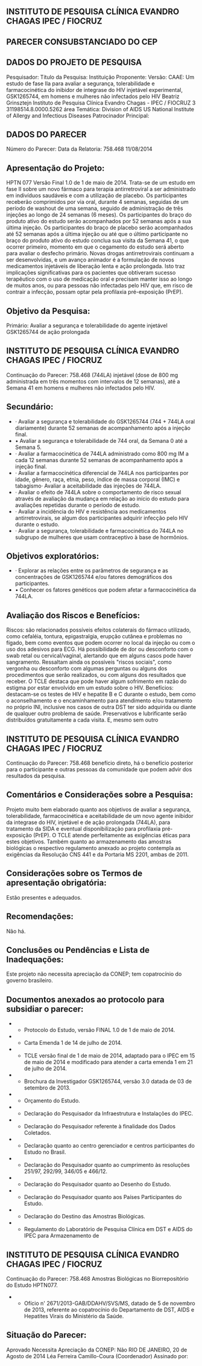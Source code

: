 ## INSTITUTO DE PESQUISA CLÍNICA EVANDRO CHAGAS IPEC / FIOCRUZ

## PARECER CONSUBSTANCIADO DO CEP
## DADOS DO PROJETO DE PESQUISA
Pesquisador:
Título da Pesquisa:
Instituição Proponente:
Versão:
CAAE:
Um estudo de fase IIa para avaliar a segurança, tolerabilidade e farmacocinética do inibidor de integrase do HIV injetável experimental, GSK1265744, em homens e mulheres não infectados pelo HIV
Beatriz Grinsztejn
Instituto de Pesquisa Clínica Evandro Chagas - IPEC / FIOCRUZ
3
31198514.8.0000.5262
área Temática:
Division of AIDS US National Institute of Allergy and Infectious Diseases Patrocinador Principal:
## DADOS DO PARECER
Número do Parecer:
Data da Relatoria:
758.468
11/08/2014
## Apresentação do Projeto:
HPTN 077 Versão Final 1.0 de 1 de maio de 2014. Trata-se de um estudo em fase II sobre um novo fármaco para terapia antirretroviral a ser administrado em indivíduos saudáveis e com a utilização de placebo. Os participantes receberão comprimidos por via oral, durante 4 semanas, seguidas de um período de washout de uma semana, seguido de administração de três injeções ao longo de 24 semanas (6 meses). Os participantes do braço do produto ativo do estudo serão acompanhados por 52 semanas após a sua última injeção. Os participantes do braço de placebo serão acompanhados até 52 semanas após a última injeção ou até que o último participante no braço do produto ativo do estudo conclua sua visita da Semana 41, o que ocorrer primeiro, momento em que o cegamento do estudo será aberto para avaliar o desfecho primário. Novas drogas antirretrovirais continuam a ser desenvolvidas, e um avanço animador é a formulação de novos medicamentos injetáveis de liberação lenta e ação prolongada. Isto traz implicações significativas para os pacientes que obtiveram sucesso terapêutico com o uso de medicação oral e precisam manter isso ao longo de muitos anos, ou para pessoas não infectadas pelo HIV que, em risco de contrair a infecção, possam optar pela profilaxia pré-exposição (PrEP).
## Objetivo da Pesquisa:
Primário: Avaliar a segurança e tolerabilidade do agente injetável GSK1265744 de ação prolongada
## INSTITUTO DE PESQUISA CLÍNICA EVANDRO CHAGAS IPEC / FIOCRUZ

Continuação do Parecer: 758.468
(744LA) injetável (dose de 800 mg administrada em três momentos com intervalos de 12 semanas), até a Semana 41 em homens e mulheres não infectados pelo HIV.
## Secundário:
- · Avaliar a segurança e tolerabilidade do GSK1265744 (744 + 744LA oral diariamente) durante 52 semanas de acompanhamento após a injeção final.
- • Avaliar a segurança e tolerabilidade de 744 oral, da Semana 0 até a Semana 5.
- ·  Avaliar a farmacocinética de 744LA administrado como 800 mg IM a cada 12 semanas durante 52 semanas de acompanhamento após a injeção final.
- · Avaliar a farmacocinética diferencial de 744LA nos participantes por idade, gênero, raça, etnia, peso, índice de massa corporal (IMC) e tabagismo· Avaliar a aceitabilidade das injeções de 744LA.
- · Avaliar o efeito de 744LA sobre o comportamento de risco sexual através de avaliação da mudança em relação ao início do estudo para avaliações repetidas durante o período de estudo.
- · Avaliar a incidência do HIV e resistência aos medicamentos antirretrovirais, se algum dos participantes adquirir infecção pelo HIV durante o estudo.
- · Avaliar a segurança, tolerabilidade e farmacocinética do 744LA no subgrupo de mulheres que usam contraceptivo à base de hormônios.
## Objetivos exploratórios:
- · Explorar as relações entre os parâmetros de segurança e as concentrações de GSK1265744 e/ou fatores demográficos dos participantes.
- • Conhecer os fatores genéticos que podem afetar a farmacocinética da 744LA.
## Avaliação dos Riscos e Benefícios:
Riscos: são relacionados possíveis efeitos colaterais do fármaco utilizado, como cefaléia, tontura, epigastralgia, erupção cutânea e problemas no fígado, bem como eventos que podem ocorrer no local da injeção ou com o uso dos adesivos para ECG. Há possibilidade de dor ou desconforto com o swab retal ou cervical/vaginal, alertando que em alguns casos pode haver sangramento. Ressaltam ainda os possíveis "riscos sociais", como vergonha ou desconforto com algumas perguntas ou alguns dos procedimentos que serão realizados, ou com alguns dos resultados que receber. O TCLE destaca que pode haver algum sofrimento em razão do estigma por estar envolvido em um estudo sobre o HIV.
Benefícios: destacam-se os testes de HIV e hepatite B e C durante o estudo, bem como o aconselhamento e o encaminhamento para atendimento e/ou tratamento no próprio INI, inclusive nos casos de outra DST ter sido adquirida ou diante de qualquer outro problema de saúde. Preservativos e lubrificante serão distribuídos gratuitamente a cada visita. E, mesmo sem outro
## INSTITUTO DE PESQUISA CLÍNICA EVANDRO CHAGAS IPEC / FIOCRUZ

Continuação do Parecer: 758.468
benefício direto, há o benefício posterior para o participante e outras pessoas da comunidade que podem advir dos resultados da pesquisa.
## Comentários e Considerações sobre a Pesquisa:
Projeto muito bem elaborado quanto aos objetivos de avaliar a segurança, tolerabilidade, farmacocinética e aceitabilidade de um novo agente inibidor da integrase do HIV, injetável e de ação prolongada (744LA), para tratamento da SIDA e eventual disponibilização para profilaxia pré-exposição (PrEP). O TCLE atende perfeitamente as exigências éticas para estes objetivos. Também quanto ao armazenamento das amostras biológicas o respectivo regulamento anexado ao projeto contempla as exigências da Resolução CNS 441 e da Portaria MS 2201, ambas de 2011.
## Considerações sobre os Termos de apresentação obrigatória:
Estão presentes e adequados.
## Recomendações:
Não há.
## Conclusões ou Pendências e Lista de Inadequações:
Este projeto não necessita apreciação da CONEP; tem copatrocínio do governo brasileiro.
## Documentos anexados ao protocolo para subsidiar o parecer:
- - Protocolo do Estudo, versão FINAL 1.0 de 1 de maio de 2014.
- - Carta Emenda 1 de 14 de julho de 2014.
- - TCLE versão final de 1 de maio de 2014, adaptado para o IPEC em 15 de maio de 2014 e modificado para atender a carta emenda 1 em 21 de julho de 2014.
- - Brochura da Investigador GSK1265744, versão 3.0 datada de 03 de setembro de 2013.
- - Orçamento do Estudo.
- - Declaração do Pesquisador da Infraestrutura e Instalações do IPEC.
- - Declaração do Pesquisador referente à finalidade dos Dados Coletados.
- - Declaração quanto ao centro gerenciador e centros participantes do Estudo no Brasil.
- - Declaração do Pesquisador quanto ao cumprimento às resoluções 251/97, 292/99, 346/05 e 466/12.
- - Declaração do Pesquisador quanto ao Desenho do Estudo.
- - Declaração do Pesquisador quanto aos Países Participantes do Estudo.
- - Declaração do Destino das Amostras Biológicas.
- - Regulamento do Laboratório de Pesquisa Clínica em DST e AIDS do IPEC para Armazenamento de
## INSTITUTO DE PESQUISA CLÍNICA EVANDRO CHAGAS IPEC / FIOCRUZ
Continuação do Parecer: 758.468
Amostras Biológicas no Biorrepositório do Estudo HPTN077.
- - Ofício n' 2671/2013-GAB/DDAHV/SVS/MS, datado de 5 de novembro de 2013, referente ao copatrocínio do Departamento de DST, AIDS e Hepatites Virais do Ministério da Saúde.
## Situação do Parecer:
Aprovado
Necessita Apreciação da CONEP:
Não
RIO DE JANEIRO, 20 de Agosto de 2014
Léa Ferreira Camillo-Coura (Coordenador) Assinado por:
